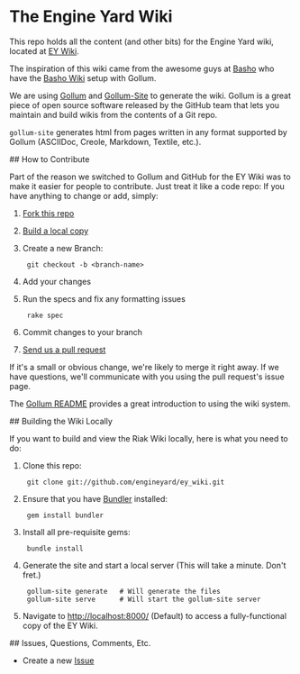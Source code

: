 # The Engine Yard Wiki

This repo holds all the content (and other bits) for the Engine Yard wiki, located at [EY Wiki][ey-wiki].

The inspiration of this wiki came from the awesome guys at [Basho][basho] who have the [Basho Wiki][basho-wiki] setup with Gollum.

We are using [Gollum][gollum] and [Gollum-Site][gol-site] to generate the wiki. Gollum is a great piece of open source software released by the GitHub team that lets you maintain and build wikis from the contents of a Git repo.

`gollum-site` generates html from pages written in any format supported by Gollum (ASCIIDoc, Creole, Markdown, Textile, etc.).

<A name="contrib">
## How to Contribute

Part of the reason we switched to Gollum and GitHub for the EY Wiki was to make it easier for people to contribute. Just treat it like a code repo: If you have anything to change or add, simply:

1. [Fork this repo][forking]

2. [Build a local copy][build]

3. Create a new Branch:

        git checkout -b <branch-name>

4. Add your changes

5. Run the specs and fix any formatting issues

        rake spec

6. Commit changes to your branch

7. [Send us a pull request][pull-req]

If it's a small or obvious change, we're likely to merge it right away.  If we have questions, we'll communicate with you using the pull request's issue page.

The [Gollum README][gol-read] provides a great introduction to using the wiki system.

<A name="build">
## Building the Wiki Locally

If you want to build and view the Riak Wiki locally, here is what you need to do:

1. Clone this repo:

        git clone git://github.com/engineyard/ey_wiki.git

2. Ensure that you have [Bundler][bundler] installed:

        gem install bundler

3. Install all pre-requisite gems:

        bundle install

4. Generate the site and start a local server (This will take a minute. Don't fret.)

        gollum-site generate   # Will generate the files
        gollum-site serve      # Will start the gollum-site server

5. Navigate to <http://localhost:8000/> (Default) to access a fully-functional copy of the EY Wiki.


<A name="feedback">
## Issues, Questions, Comments, Etc.

* Create a new [Issue][issues]

[issues]:     https://github.com/engineyard/ey_wiki/issues "EY-Wiki Issues Page"
[forking]:    http://help.github.com/forking/ "Github Forking Guide"
[pull-req]:   http://help.github.com/pull-requests/ "Github Pull-Requests Guide"
[build]:      #build "Building the Wiki"
[bundler]:    https://github.com/carlhuda/bundler/ "Bundler"
[gol-read]:   https://github.com/github/gollum/blob/master/README.md "Gollum README"
[gollum]:     https://github.com/github/gollum "Gollum Repo"
[gol-site]:   https://github.com/dreverri/gollum-site "Gollum-Site Repo"
[basho-wiki]: http://wiki.basho.com "Basho Wiki"
[basho]:      http://basho.com "Basho"
[ey-wiki]:    http://docs.engineyard.com "EY Wiki"